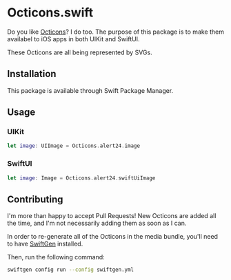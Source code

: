 # Octicons.swift

Do you like [Octicons](https://primer.style/octicons/)? I do too. 
The purpose of this package is to make them availabel to iOS apps in both UIKit and SwiftUI.

These Octicons are all being represented by SVGs. 

## Installation

This package is available through Swift Package Manager.


## Usage

### UIKit

```swift
let image: UIImage = Octicons.alert24.image 
```

### SwiftUI

```swift
let image: Image = Octicons.alert24.swiftUiImage
```

## Contributing

I'm more than happy to accept Pull Requests!
New Octicons are added all the time, and I'm not necessarily adding them as soon as I can. 

In order to re-generate all of the Octicons in the media bundle, you'll need to have [SwiftGen](https://github.com/SwiftGen/SwiftGen#installation) installed. 

Then, run the following command:

```sh
swiftgen config run --config swiftgen.yml
```
